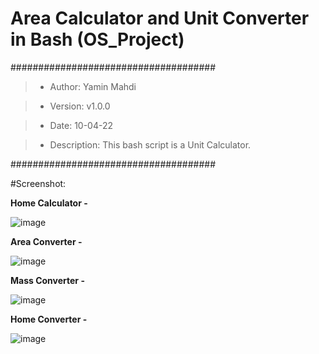 # Area Calculator and Unit Converter in Bash (OS_Project)
#####################################

> * Author: Yamin Mahdi

> * Version: v1.0.0

> * Date: 10-04-22

> * Description: This bash script is a Unit Calculator.

#####################################

#Screenshot:

**Home Calculator -**

![image](https://user-images.githubusercontent.com/48239104/162789848-b2620d70-916c-4696-a5cc-04a08a6a2068.png)

**Area Converter -**

![image](https://user-images.githubusercontent.com/48239104/162790070-f748c130-b821-4d81-bdc1-3fcd04531aec.png)

**Mass Converter -**

![image](https://user-images.githubusercontent.com/48239104/162790198-538e836b-f723-41df-8308-9814b0c40dbc.png)

**Home Converter -**

![image](https://user-images.githubusercontent.com/48239104/162790323-45ba72ed-911d-40ae-8dc1-71dfce1d4a78.png)
